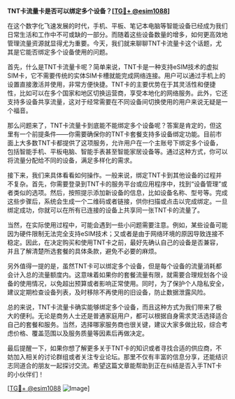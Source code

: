 **TNT卡流量卡是否可以绑定多个设备？[[TG💪+ @esim1088](https://t.me/s/esim1088)]**

在这个数字化飞速发展的时代，手机、平板、笔记本电脑等智能设备已经成为我们日常生活和工作中不可或缺的一部分。而随着这些设备数量的增多，如何更高效地管理流量资源就显得尤为重要。今天，我们就来聊聊TNT卡流量卡这个话题，尤其是它能否绑定多个设备使用的问题。

首先，什么是TNT卡流量卡呢？简单来说，TNT卡是一种支持eSIM技术的虚拟SIM卡，它不需要传统的实体SIM卡槽就能完成网络连接。用户可以通过手机上的设置直接激活并使用，非常方便快捷。TNT卡的主要优势在于其灵活性和便捷性，比如可以在多个国家和地区切换运营商，享受本地化的网络服务。此外，它还支持多设备共享流量，这对于经常需要在不同设备间切换使用的用户来说无疑是一个福音。

那么问题来了，TNT卡流量卡到底能不能绑定多个设备呢？答案是肯定的，但这里有一个前提条件——你需要确保你的TNT卡套餐支持多设备绑定功能。目前市面上大多数TNT卡都提供了这项服务，允许用户在一个主账号下绑定多个设备，包括智能手机、平板电脑、智能手表甚至智能家居设备等。通过这种方式，你可以将流量分配给不同的设备，满足多样化的需求。

接下来，我们来具体看看如何操作。一般来说，绑定TNT卡到其他设备的过程并不复杂。首先，你需要登录到TNT卡的服务平台或应用程序中，找到“设备管理”或者类似的选项。然后，按照提示添加新设备的信息，比如设备名称、型号等。完成这些步骤后，系统会生成一个二维码或者链接，供你扫描或点击以完成绑定。一旦绑定成功，你就可以在所有已连接的设备上共享同一张TNT卡的流量了。

当然，在实际使用过程中，可能会遇到一些小问题需要注意。例如，某些设备可能因为硬件限制无法完全支持eSIM技术；又或者是由于网络环境的原因导致连接不稳定。因此，在决定购买和使用TNT卡之前，最好先确认自己的设备是否兼容，并且了解清楚所选套餐的具体条款，避免不必要的麻烦。

另外值得一提的是，虽然TNT卡可以绑定多个设备，但是每个设备的流量消耗都会计入总的流量额度内。这意味着如果你的套餐流量有限，就需要合理规划各个设备的使用情况，以免超出预算或者影响正常使用。同时，为了保护个人隐私安全，建议定期检查设备列表，及时移除不再使用的旧设备，防止数据泄露风险。

总的来说，TNT卡流量卡确实能够绑定多个设备，而且这种方式为我们带来了极大的便利。无论是商务人士还是普通家庭用户，都可以根据自身需求灵活选择适合自己的套餐和服务。当然，选择哪家服务商也很关键，建议大家多做比较，综合考虑价格、覆盖范围以及服务质量等因素后再做决定。

最后提醒一下，如果你想了解更多关于TNT卡的知识或者寻找合适的供应商，不妨加入相关的讨论群组或者关注专业论坛。那里不仅有丰富的信息分享，还能结识志同道合的朋友一起探讨交流。希望这篇文章能帮助到正在纠结是否入手TNT卡的小伙伴们！

[[TG💪+ @esim1088](https://t.me/s/esim1088) ![Image](https://i.postimg.cc/4NQfJmqS/Snipaste-2025-05-13-00-14-12.png)]
